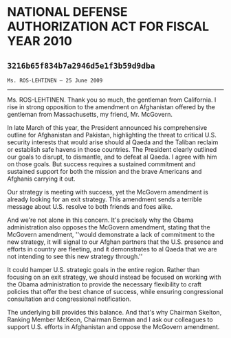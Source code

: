 # NATIONAL DEFENSE AUTHORIZATION ACT FOR FISCAL YEAR 2010
## `3216b65f834b7a2946d5e1f3b59d9dba`
`Ms. ROS-LEHTINEN — 25 June 2009`

---


Ms. ROS-LEHTINEN. Thank you so much, the gentleman from California. I 
rise in strong opposition to the amendment on Afghanistan offered by 
the gentleman from Massachusetts, my friend, Mr. McGovern.

In late March of this year, the President announced his comprehensive 
outline for Afghanistan and Pakistan, highlighting the threat to 
critical U.S. security interests that would arise should al Qaeda and 
the Taliban reclaim or establish safe havens in those countries. The 
President clearly outlined our goals to disrupt, to dismantle, and to 
defeat al Qaeda. I agree with him on those goals. But success requires 
a sustained commitment and sustained support for both the mission and 
the brave Americans and Afghanis carrying it out.

Our strategy is meeting with success, yet the McGovern amendment is 
already looking for an exit strategy. This amendment sends a terrible 
message about U.S. resolve to both friends and foes alike.

And we're not alone in this concern. It's precisely why the Obama 
administration also opposes the McGovern amendment, stating that the 
McGovern amendment, ''would demonstrate a lack of commitment to the new 
strategy, it will signal to our Afghan partners that the U.S. presence 
and efforts in country are fleeting, and it demonstrates to al Qaeda 
that we are not intending to see this new strategy through.''

It could hamper U.S. strategic goals in the entire region. Rather 
than focusing on an exit strategy, we should instead be focused on 
working with the Obama administration to provide the necessary 
flexibility to craft policies that offer the best chance of success, 
while ensuring congressional consultation and congressional 
notification.

The underlying bill provides this balance. And that's why Chairman 
Skelton, Ranking Member McKeon, Chairman Berman and I ask our 
colleagues to support U.S. efforts in Afghanistan and oppose the 
McGovern amendment.

